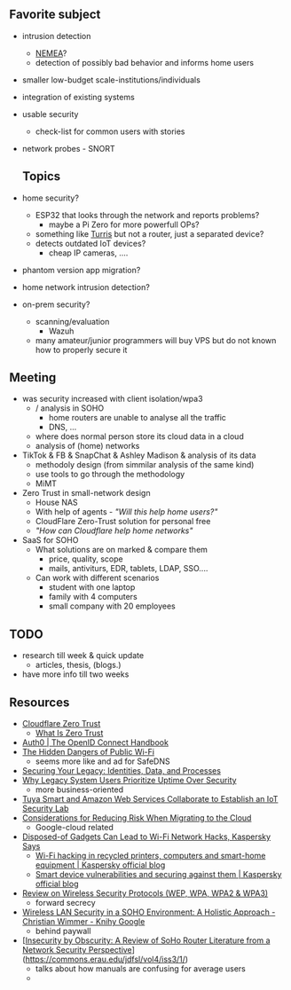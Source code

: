 ## Favorite subject

- intrusion detection
  
  - [NEMEA](https://github.com/CESNET/Nemea)?
  - detection of possibly bad behavior and informs home users

- smaller low-budget scale-institutions/individuals

- integration of existing systems

- usable security
  
  - check-list for common users with stories

- network probes - SNORT
  
  ## Topics

- home security?
  
  - ESP32 that looks through the network and reports problems?
    - maybe a Pi Zero for more powerfull OPs?
  - something like [Turris](https://www.turris.com/en/) but not a router, just a separated device?
  - detects outdated IoT devices?
    - cheap IP cameras, ....

- phantom version app migration?

- home network intrusion detection?

- on-prem security?
  
  - scanning/evaluation
    - Wazuh
  - many amateur/junior programmers will buy VPS but do not known how to properly secure it

## Meeting

- was security increased with client isolation/wpa3
  - / analysis in SOHO
    - home routers are unable to analyse all the traffic
    - DNS, ...
  - where does normal person store its cloud data in a cloud
  - analysis of (home) networks
- TikTok & FB & SnapChat & Ashley Madison & analysis of its data
  - methodoly design (from simmilar analysis of the same kind)
  - use tools to go through the methodology
  - MiMT
- Zero Trust in small-network design
  - House NAS
  - With help of agents - *"Will this help home users?"*
  - CloudFlare Zero-Trust solution for personal free
  - *"How can Cloudflare help home networks"*
- SaaS for SOHO
  - What solutions are on marked & compare them
    - price, quality, scope
    - mails, antiviturs, EDR, tablets, LDAP, SSO....
  - Can work with different scenarios
    - student with one laptop
    - family with 4 computers
    - small company with 20 employees

## TODO

- research till week & quick update
  - articles, thesis, (blogs.)
- have more info till two weeks

## Resources

- [Cloudflare Zero Trust](https://www.cloudflare.com/zero-trust/)
  - [What Is Zero Trust](https://www.cloudflare.com/learning/security/glossary/what-is-zero-trust/)
- [Auth0 | The OpenID Connect Handbook](https://auth0.com/resources/ebooks/the-openid-connect-handbook#!)
- [The Hidden Dangers of Public Wi-Fi](https://thehackernews.com/2023/08/the-hidden-dangers-of-public-wi-fi.html)
  - seems more like and ad for SafeDNS
- [Securing Your Legacy: Identities, Data, and Processes](https://www.darkreading.com/vulnerabilities-threats/securing-your-legacy-identities-data-and-processes)
- [Why Legacy System Users Prioritize Uptime Over Security](https://www.darkreading.com/edge/why-legacy-system-users-prioritize-uptime-over-security)
  - more business-oriented
- [Tuya Smart and Amazon Web Services Collaborate to Establish an IoT Security Lab](https://www.darkreading.com/ics-ot/tuya-smart-and-amazon-web-services-collaborate-to-establish-an-iot-security-lab)
- [Considerations for Reducing Risk When Migrating to the Cloud](https://www.darkreading.com/google-cloud-security/considerations-for-reducing-risk-when-migrating-to-the-cloud)
  - Google-cloud related
- [Disposed-of Gadgets Can Lead to Wi-Fi Network Hacks, Kaspersky Says](https://www.darkreading.com/vulnerabilities-threats/disposed-of-gadgets-can-lead-to-wi-fi-network-hacks-kaspersky-says)
  - [Wi-Fi hacking in recycled printers, computers and smart-home equipment | Kaspersky official blog](https://www.kaspersky.com/blog/wifi-protection-for-gadget-disposal/48774/)
  - [Smart device vulnerabilities and securing against them | Kaspersky official blog](https://www.kaspersky.com/blog/how-to-secure-smart-home/47472/)
- [Review on Wireless Security Protocols (WEP, WPA, WPA2 & WPA3)](https://d1wqtxts1xzle7.cloudfront.net/65316864/CSEIT1953127-libre.pdf?1609578021=&response-content-disposition=inline%3B+filename%3DReview_on_Wireless_Security_Protocols_WE.pdf&Expires=1694013751&Signature=aAgbr4sVUeTO27N1DJi7cX6wCYXE4Et~sB6a7DIS39TWnXL-DUo0C7n5Ra-YkfrfpybFz2uvGuErDuJpj4Jy2khI-l6zX1CjI2681RdEduf1LxqahmqbCdxcBhn5hxSTYmsHSRAk7dqmSH-MeWlhDH0Soc~gUVYKqc5YjYgi76RtOlJnmgtrnTE9qLlkVh7g6uepMxMI5IjvSqp69kd4AvxaJ-ydY4S8KjXwpncfCLLEyFDaKPzcdWY6nCui1tDMrhvAfl6BEpgkh4MKy3RjVIStPsIF6yPiG44EexUuRuOV4rECfXnf9WENcs0Lwz4JY9g7fixB8c99vP-m6VkHBA__&Key-Pair-Id=APKAJLOHF5GGSLRBV4ZA)
  - forward secrecy
- [Wireless LAN Security in a SOHO Environment: A Holistic Approach - Christian Wimmer - Knihy Google](https://books.google.cz/books?hl=cs&lr=&id=okttAQAAQBAJ&oi=fnd&pg=PA2&dq=soho+security&ots=rdUAcBtGcf&sig=Xbj7isPzduA0H3thdunO9wAyVOY&redir_esc=y#v=onepage&q=soho%20security&f=false)
  - behind paywall
- [[Insecurity by Obscurity: A Review of SoHo Router Literature from a Network Security Perspective](https://commons.erau.edu/cgi/viewcontent.cgi?article=1060&context=jdfsl)](https://commons.erau.edu/jdfsl/vol4/iss3/1/)
  - talks about how manuals are confusing for average users
  - 
